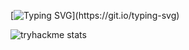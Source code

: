 [![Typing SVG](http://readme-typing-svg.herokuapp.com?font=Comfortaa&size=25&pause=1000&color=F4FF0D&background=0B20F7&center=true&vCenter=true&width=435&lines=Welcome+to+my+GitHub!)](https://git.io/typing-svg)


![tryhackme stats](https://raw.githubusercontent.com/iankyslytsya/iankyslytsya/master/assets/thm_propic.png)
